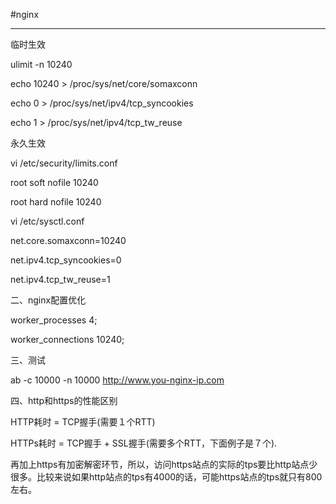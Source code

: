 #nginx

---

临时生效

ulimit  -n 10240

echo 10240 > /proc/sys/net/core/somaxconn

echo 0 > /proc/sys/net/ipv4/tcp_syncookies

echo 1 > /proc/sys/net/ipv4/tcp_tw_reuse

永久生效

vi /etc/security/limits.conf

root soft nofile 10240

root hard nofile 10240

vi /etc/sysctl.conf

net.core.somaxconn=10240

net.ipv4.tcp_syncookies=0

net.ipv4.tcp_tw_reuse=1

二、nginx配置优化

worker_processes  4;

worker_connections  10240;

三、测试

ab -c 10000 -n 10000 http://www.you-nginx-ip.com

四、http和https的性能区别

HTTP耗时 = TCP握手(需要１个RTT)

HTTPs耗时 = TCP握手 + SSL握手(需要多个RTT，下面例子是７个).

再加上https有加密解密环节，所以，访问https站点的实际的tps要比http站点少很多。比较来说如果http站点的tps有4000的话，可能https站点的tps就只有800左右。
